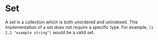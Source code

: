 # Set

A set is a collection which is both unordered and unindexed. This implementation of a set does not require a specific type. For example, `(1 2.2 "example string")` would be a valid set.
